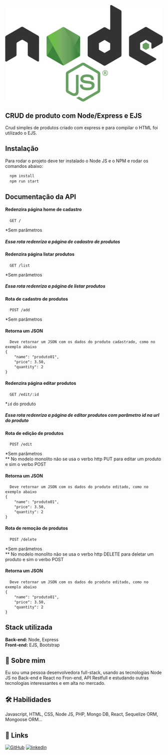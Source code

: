 
![img](./src/public/img/node.png)
## CRUD de produto com Node/Express e EJS

Crud simples de produtos criado com express e para compilar o HTML foi utilizado o EJS.

## Instalação

Para rodar o projeto deve ter instalado o Node JS e o NPM e rodar os comandos abaixo:

```bash
  npm install 
  npm run start
```

## Documentação da API

#### Redenzira página home de cadastro

```
  GET /
```
*Sem parâmetros
##### Essa rota redenriza a página de cadastro de produtos



#### Redenzira página listar produtos

```
  GET /list
```
*Sem parâmetros
##### Essa rota redenriza a página de listar produtos

#### Rota de cadastro de produtos

```
  POST /add
```
*Sem parâmetros

#### Retorna um JSON

```
  Deve retornar um JSON com os dados do produto cadastrado, como no exemplo abaixo
{
    "name": "produto01",
    "price": 3.50,
    "quantity": 2
}
````

#### Redenzira página editar produtos

```
  GET /edit/:id
```
*`id` do produto
##### Essa rota redenriza a página de editar produtos com parâmetro id na url do produto


#### Rota de edição de produtos

```
  POST /edit
```
*Sem parâmetros \
** No modelo monolito não se usa o verbo http PUT para editar um produto e sim o verbo POST 

#### Retorna um JSON

```
  Deve retornar um JSON com os dados do produto editado, como no exemplo abaixo
{
    "name": "produto01",
    "price": 3.50,
    "quantity": 2
}
````

#### Rota de remoção de produtos

```
  POST /delete
```
*Sem parâmetros \
** No modelo monolito não se usa o verbo http DELETE para deletar um produto e sim o verbo POST 

#### Retorna um JSON

```
  Deve retornar um JSON com os dados do produto editado, como no exemplo abaixo
{
    "name": "produto01",
    "price": 3.50,
    "quantity": 2
}
````

## Stack utilizada

**Back-end:** Node, Express \
**Front-end:** EJS, Bootstrap

## 🚀 Sobre mim
Eu sou uma pessoa desenvolvedora full-stack, usando as tecnologias Node JS no Back-end e React no Fron-end, API Restfull e estudando outras tecnologias interessantes e em alta no mercado.

## 🛠 Habilidades
Javascript, HTML, CSS, Node JS, PHP, Mongo DB, React, Sequelize ORM, Mongoose ORM...

## 🔗 Links
[![GitHub](https://img.shields.io/badge/github-000?style=for-the-badge&logo=ko-fi&logoColor=white)](https://github.com/Diones25)
[![linkedin](https://img.shields.io/badge/linkedin-0A66C2?style=for-the-badge&logo=linkedin&logoColor=white)](https://www.linkedin.com/in/diones-pereira-alves-31bb3969/)

